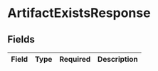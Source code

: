 # ArtifactExistsResponse


## Fields

| Field       | Type        | Required    | Description |
| ----------- | ----------- | ----------- | ----------- |